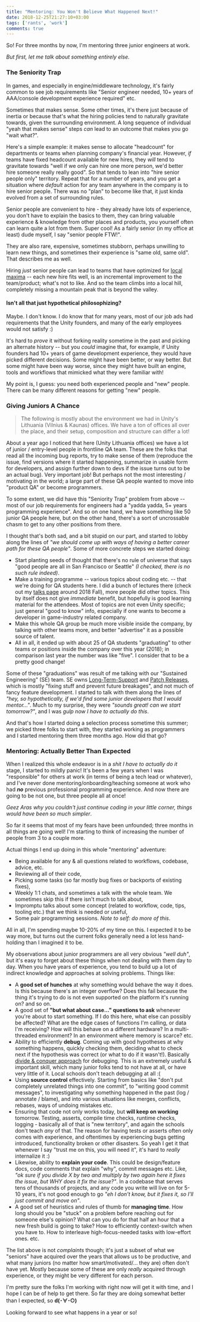 ```yaml
---
title: "Mentoring: You Won't Believe What Happened Next!"
date: 2018-12-25T21:27:10+03:00
tags: ['rants', 'work']
comments: true
---
```


So! For three months by now, I'm mentoring three junior engineers at work.

*But first, let me talk about something entirely else.*

### The Seniority Trap

In games, and especially in engine/middleware technology, it's fairly common to see job requirements like "Senior engineer
needed, 10+ years of AAA/console development experience required" etc.

Sometimes that makes sense. Some other times, it's there just because of inertia or because that's what the
hiring policies tend to naturally gravitate towards, given the surrounding environment. A long sequence of individual
"yeah that makes sense" steps *can* lead to an outcome that makes you go "wait what?".

Here's a simple example: it makes sense to allocate "headcount" for departments or teams when planning company's financial
year. However, *if* teams have fixed headcount available for new hires, they *will* tend to gravitate towards
"well if we only can hire one more person, we'd better hire someone really really good". So that tends to lean into
"hire senior people only" territory. Repeat that for a number of years, and you get a situation where *default*
action for any team anywhere in the company is to hire senior people. There was no "plan" to become like that, it just
kinda evolved from a set of surrounding rules.

Senior people are convenient to hire - they already have lots of experience, you don't have to explain the basics to them,
they can bring valuable experience & knowledge from other places and products, you yourself often can learn quite a lot
from them. Super cool! As a fairly senior (in my office at least) dude myself, I say "senior people FTW!".

They are also rare, expensive, sometimes stubborn, perhaps unwilling to learn new things, and sometimes their experience
is "same old, same old". That describes me as well.

Hiring *just* senior people can lead to teams that have optimized for [local maxima](https://en.wikipedia.org/wiki/Maxima_and_minima)
-- each new hire fits well, is an incremental improvement to the team/product; what's not to like. And so the team climbs
into a local hill, completely missing a mountain peak that is beyond the valley.


#### Isn't all that just hypothetical philosophizing?

Maybe. I don't know. I do know that for many years, most of our job ads had requirements that the Unity founders,
and many of the early employees would not satisfy :)

It's hard to *prove* it without forking reality sometime in the past and picking an alternate history -- but you *could* imagine
that, for example, if Unity founders had 10+ years of game development experience, they would have picked different decisions.
Some might have been better, or way better. But some might have been way worse, since they might have built an engine, tools
and workflows that mimicked what they were familiar with!

My point is, I guess: you need both experienced people and "new" people. There can be many different reasons for getting "new"
people.


### Giving Juniors A Chance

> The following is mostly about the environment we had in Unity's Lithuania (Vilnius & Kaunas) offices.
> We have a ton of offices all over the place, and their setup, composition and structure can differ
> a lot!

About a year ago I noticed that here (Unity Lithuania offices) we have a lot of junior / entry-level people
in frontline QA team. These are the folks that read all the incoming bug reports, try to make sense of them
(reproduce the issue, find versions where it started happening, summarize in usable form for developers, and
assign further down to devs if the issue turns out to be an actual bug). Very important job! But perhaps
not the most interesting / motivating in the world; a large part of these QA people wanted to move
into "product QA" or become programmers.

To some extent, we did have this "Seniority Trap" problem from above -- most of our job requirements for engineers
had a "yadda yadda, 5+ years programming experience". And so on one hand, we have something like 50 junior QA
people here, but on the other hand, there's a sort of uncrossable chasm to get to any other positions from there.

I thought that's both sad, and a bit stupid on our part, and started to lobby along the lines of *"we should come up
with ways of having a better career path for these QA people"*. Some of more concrete steps we started doing:

* Start planting seeds of thought that there's no rule of universe that says "good people are all in San Francisco or Seattle"
  *(I checked, there is no such rule indeed)*.
* Make a training programme -- various topics about coding etc. -- that we're doing for QA students here.
  I did a bunch of lectures there (check out my [talks page](/texts/talks.html) around 2018 Fall), more people did other topics.
  This by itself does not give *immediate* benefit, but hopefully is good learning material for the attendees.
  Most of topics are not even Unity specific; just general "good to know" info, especially if one wants to
  become a developer in game-industry related company.
* Make this whole QA group be much more visible inside the company, by talking with other teams more, and better
  "advertise" it as a possible source of talent.
* All in all, it ended up with about 25 of QA students "graduating" to other teams or positions inside the company
  over this year (2018); in comparison last year the number was like "five". I consider that to be a pretty good change!

Some of these "graduations" was result of me talking with our "Sustained Engineering" (SE) team. SE owns
[Long-Term-Support](https://blogs.unity3d.com/2018/04/09/new-plans-for-unity-releases-introducing-the-tech-and-long-term-support-lts-streams/)
and [Patch Releases](https://unity3d.com/unity/qa/patch-releases), which is mostly "fixing stuff and prevent
future breakages", and not much of fancy feature development. I started to talk with them along
the lines of *"hey, so hypothetically, if we'd find some junior developers that I would mentor..."*. Much to my
surprise, they were *"sounds great! can we start tomorrow?"*, and I was *gulp now I have to actually do this*.

And that's how I started doing a selection process sometime this summer; we picked three folks to start with, they started working
as programmers and I started mentoring them three months ago. How did that go?


### Mentoring: Actually Better Than Expected

When I realized this whole endeavor is in a *shit I have to actually do it* stage, I started to mildly panic!
It's been a few years when I was "responsible" for others at work (in terms of being a tech lead or whatever),
and I've never done mentoring/onboarding/teaching someone at work who had ***no*** previous professional programming
experience. And now there are going to be not one, but three people all at once!

*Geez Aras why you couldn't just continue coding in your little corner, things would have been so much simpler*.

So far it seems that most of my fears have been unfounded; three months in all things are going well!
I'm starting to think of increasing the number of people from 3 to a couple more.

Actual things I end up doing in this whole "mentoring" adventure:

* Being available for any & all questions related to workflows, codebase, advice, etc.
* Reviewing all of their code,
* Picking some tasks (so far mostly bug fixes or backports of existing fixes),
* Weekly 1:1 chats, and sometimes a talk with the whole team. We sometimes skip this if there isn't much to talk about,
* Impromptu talks about some concept (related to workflow, code, tips, tooling etc.) that we think is needed or useful,
* Some pair programming sessions. *Note to self: do more of this*.

All in all, I'm spending maybe 10-20% of my time on this. I expected it to be way more, but turns out the current
folks generally need a lot less hand-holding than I imagined it to be.

My observations about junior programmers are all very obvious *"well duh"*, but it's easy to forget about these things when not
dealing with them day to day. When you have years of experience, you tend to build up a lot of indirect knowledge and
approaches at solving problems. Things like:

* A **good set of hunches** at why something would behave the way it does. Is this because there's an integer overflow?
  Does this fail because the thing it's trying to do is not even supported on the platform it's running on? and so on.
* A good set of **"but what about case..." questions to ask** whenever you're about to start something. If I do this here,
  what else can possibly be affected? What are the edge cases of functions I'm calling, or data I'm receiving?
  How will this behave on a different hardware? In a multi-threaded environment? In an environment where memory is scarce?
  etc.
* Ability to efficiently **debug**. Coming up with good hypotheses at why something happens, quickly checking them, deciding
  what to check next if the hypothesis was correct (or what to do if it wasn't!). Basically
  [divide & conquer approach](/blog/2015/01/06/divide-and-conquer-debugging/) for debugging. This is an extremely useful & important
  skill, which many junior folks tend to not have at all, or have very little of it. Local schools don't teach
  debugging at all :(
* Using **source control** effectively. Starting from basics like "don't put completely unrelated things into one commit", to
  "writing good commit messages", to investigating why something happened in the past (log / annotate / blame), and
  into various situations like merges, conflicts, rebases, ways of undoing mistakes etc.
* Ensuring that code not only works today, but **will keep on working** tomorrow. Testing, asserts, compile time checks,
  runtime checks, logging - basically all of that is "new territory", and again the schools don't teach *any* of that.
  The reason for having tests or asserts often only comes with experience, and oftentimes by experiencing bugs getting
  introduced, functionality broken or other disasters. So yeah I get it that whenever I say "trust me on this, you will need it",
  it's hard to *really* internalize it :)
* Likewise, ability to **explain your code**. This could be design/feature docs, code comments that explain "why", commit
  messages etc. Like, *"ok sure if you divide X by two and multiply by two again here it fixes the issue, but WHY does it
  fix the issue?"*. In a codebase that serves tens of thousands of projects, and any code you write will live on
  for 5-10 years, it's not good enough to go *"eh I don't know, but it fixes it, so I'll just commit and move on"*.
* A good set of heuristics and rules of thumb for **managing time**. How long should you be "stuck" on a problem before reaching
  out for someone else's opinion? What can you do for that half an hour that a new fresh build is going to take? How to
  efficiently context-switch when you have to. How to interleave high-focus-needed tasks with low-effort ones. etc.

The list above is not *complaints* though; it's just a subset of what we "seniors"
have acquired over the years that allows us to be productive, and what many juniors (no matter how smart/motivated/... they are)
often don't have yet. Mostly because some of these are only *really* acquired through experience, or they might be very
different for each person.

I'm pretty sure the folks I'm working with right now will get it with time, and I hope I can be of help to get there.
So far they are doing somewhat better than I expected, so  **d(･∀･○)**

Looking forward to see what happens in a year or so!

